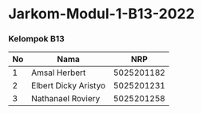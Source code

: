 # Jarkom-Modul-1-B13-2022

### Kelompok B13
| **No** | **Nama** | **NRP** | 
| ------------- | ------------- | --------- |
| 1 | Amsal Herbert  | 5025201182 | 
| 2 | Elbert Dicky Aristyo | 5025201231 |
| 3 | Nathanael Roviery | 5025201258 |
